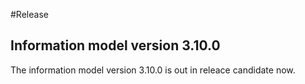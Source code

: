 #Release

## Information model version 3.10.0
The information model version 3.10.0 is out in releace candidate now.